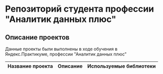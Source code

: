 # Репозиторий студента профессии "Аналитик данных плюс"

## Описание проектов 
Данные проекты были выполнены в ходе обучения в Яндекс.Практикуме, профессии "Аналитик данных плюс"

| Название проекта | Описание | Используемые библиотеки | 
| :---------------------- | :---------------------- | :---------------------- |
